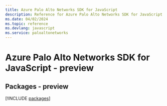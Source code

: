 ```yaml
---
title: Azure Palo Alto Networks SDK for JavaScript
description: Reference for Azure Palo Alto Networks SDK for JavaScript
ms.date: 04/02/2024
ms.topic: reference
ms.devlang: javascript
ms.service: paloaltonetworks
---
```

# Azure Palo Alto Networks SDK for JavaScript - preview
## Packages - preview
[!INCLUDE [packages](palo-alto-networks-index.md)]